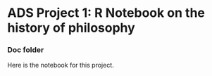 # ADS Project 1:  R Notebook on the history of philosophy

### Doc folder

Here is the notebook for this project.
